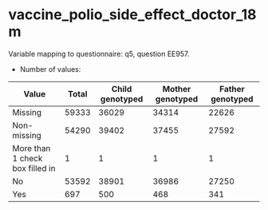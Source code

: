 # vaccine_polio_side_effect_doctor_18m
Variable mapping to questionnaire: q5, question EE957.
- Number of values:

| Value | Total | Child genotyped | Mother genotyped | Father genotyped |
| ----- | ----- | --------------- | ---------------- | ---------------- |
| Missing | 59333 | 36029 | 34314 | 22626 |
| Non-missing | 54290 | 39402 | 37455 | 27592 |
| More than 1 check box filled in | 1 | 1 | 1 |1 |
| No | 53592 | 38901 | 36986 |27250 |
| Yes | 697 | 500 | 468 |341 |



